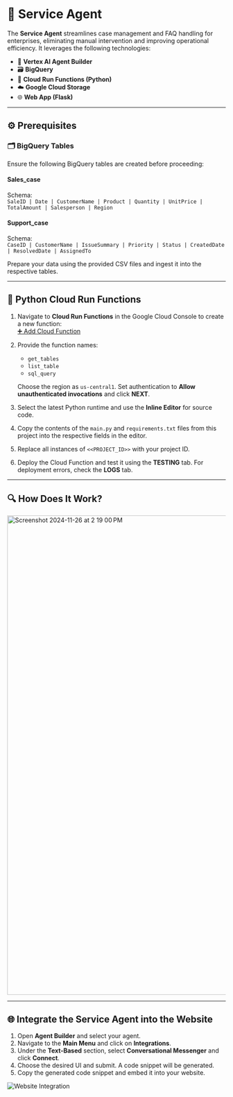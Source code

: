 # 🚀 Service Agent  
The **Service Agent** streamlines case management and FAQ handling for enterprises, eliminating manual intervention and improving operational efficiency. It leverages the following technologies:  

- 🤖 **Vertex AI Agent Builder**  
- 🗃️ **BigQuery**  
- 🐍 **Cloud Run Functions (Python)**  
- ☁️ **Google Cloud Storage**  
- 🌐 **Web App (Flask)**  

---

## ⚙️ Prerequisites  

### 🗂️ BigQuery Tables  
Ensure the following BigQuery tables are created before proceeding:  

#### **Sales_case**  
Schema:  
`SaleID | Date | CustomerName | Product | Quantity | UnitPrice | TotalAmount | Salesperson | Region`  

#### **Support_case**  
Schema:  
`CaseID | CustomerName | IssueSummary | Priority | Status | CreatedDate | ResolvedDate | AssignedTo`  

Prepare your data using the provided CSV files and ingest it into the respective tables.  

---

## 🐍 Python Cloud Run Functions  

1. Navigate to **Cloud Run Functions** in the Google Cloud Console to create a new function:  
   [➕ Add Cloud Function](https://console.cloud.google.com/functions/add)  

2. Provide the function names:  
   - `get_tables`  
   - `list_table`  
   - `sql_query`  

   Choose the region as `us-central1`. Set authentication to **Allow unauthenticated invocations** and click **NEXT**.  

3. Select the latest Python runtime and use the **Inline Editor** for source code.  

4. Copy the contents of the `main.py` and `requirements.txt` files from this project into the respective fields in the editor.  

5. Replace all instances of `<<PROJECT_ID>>` with your project ID.  

6. Deploy the Cloud Function and test it using the **TESTING** tab. For deployment errors, check the **LOGS** tab.  

---

## 🔍 How Does It Work?  
<img width="1106" alt="Screenshot 2024-11-26 at 2 19 00 PM" src="https://github.com/user-attachments/assets/4fa59560-1087-4462-816b-d326914214f8">


---

## 🌐 Integrate the Service Agent into the Website  

1. Open **Agent Builder** and select your agent.  
2. Navigate to the **Main Menu** and click on **Integrations**.  
3. Under the **Text-Based** section, select **Conversational Messenger** and click **Connect**.  
4. Choose the desired UI and submit. A code snippet will be generated.  
5. Copy the generated code snippet and embed it into your website.  
   
![Website Integration](https://github.com/user-attachments/assets/f4215723-7221-4e98-9f1e-f41491374aa5)  
